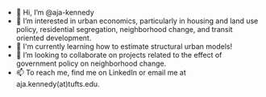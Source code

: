 - 👋 Hi, I’m @aja-kennedy
- 👀 I’m interested in urban economics, particularly in housing and land use policy, residential segregation, neighborhood change, and transit oriented development.
- 🌱 I'm currently learning how to estimate structural urban models!
- 💞️ I’m looking to collaborate on projects related to the effect of government policy on neighborhood change.
- 📫 To reach me, find me on LinkedIn or email me at aja.kennedy(at)tufts.edu.

<!---
aja-kennedy/aja-kennedy is a ✨ special ✨ repository because its `README.md` (this file) appears on your GitHub profile.
You can click the Preview link to take a look at your changes.
--->

